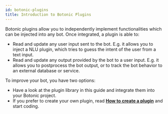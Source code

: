 ```yaml
---
id: botonic-plugins
title: Introduction to Botonic Plugins
---
```


Botonic plugins allow you to independently implement functionalities which can be injected into any bot. Once integrated, a plugin is able to:

- Read and update any user input sent to the bot. E.g. it allows you to inject a NLU plugin, which tries to guess the intent of the user from a text input.
- Read and update any output provided by the bot to a user input. E.g. it allows you to postprocess the bot output, or to track the bot behavior to an external database or service.

To improve your bot, you have two options:

- Have a look at the plugin library in this guide and integrate them into your Botonic project.
- If you prefer to create your own plugin, read **[How to create a plugin](createname-plugin1)** and start coding.
